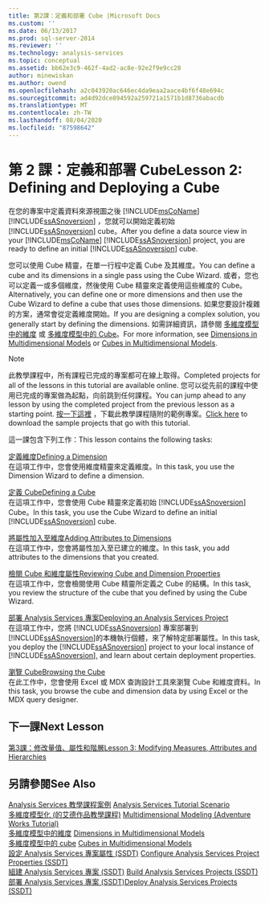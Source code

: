 ```yaml
---
title: 第2課：定義和部署 Cube |Microsoft Docs
ms.custom: ''
ms.date: 06/13/2017
ms.prod: sql-server-2014
ms.reviewer: ''
ms.technology: analysis-services
ms.topic: conceptual
ms.assetid: bb62e3c9-462f-4ad2-ac8e-92e2f9e9cc28
author: minewiskan
ms.author: owend
ms.openlocfilehash: a2c043920ac646ec4da9eaa2aace4bf6f48e694c
ms.sourcegitcommit: ad4d92dce894592a259721a1571b1d8736abacdb
ms.translationtype: MT
ms.contentlocale: zh-TW
ms.lasthandoff: 08/04/2020
ms.locfileid: "87598642"
---
```

# <a name="lesson-2-defining-and-deploying-a-cube"></a><span data-ttu-id="db75f-102">第 2 課：定義和部署 Cube</span><span class="sxs-lookup"><span data-stu-id="db75f-102">Lesson 2: Defining and Deploying a Cube</span></span>
  <span data-ttu-id="db75f-103">在您的專案中定義資料來源視圖之後 [!INCLUDE[msCoName](../includes/msconame-md.md)] [!INCLUDE[ssASnoversion](../includes/ssasnoversion-md.md)] ，您就可以開始定義初始 [!INCLUDE[ssASnoversion](../includes/ssasnoversion-md.md)] cube。</span><span class="sxs-lookup"><span data-stu-id="db75f-103">After you define a data source view in your [!INCLUDE[msCoName](../includes/msconame-md.md)] [!INCLUDE[ssASnoversion](../includes/ssasnoversion-md.md)] project, you are ready to define an initial [!INCLUDE[ssASnoversion](../includes/ssasnoversion-md.md)] cube.</span></span>  
  
 <span data-ttu-id="db75f-104">您可以使用 Cube 精靈，在單一行程中定義 Cube 及其維度。</span><span class="sxs-lookup"><span data-stu-id="db75f-104">You can define a cube and its dimensions in a single pass using the Cube Wizard.</span></span> <span data-ttu-id="db75f-105">或者，您也可以定義一或多個維度，然後使用 Cube 精靈來定義使用這些維度的 Cube。</span><span class="sxs-lookup"><span data-stu-id="db75f-105">Alternatively, you can define one or more dimensions and then use the Cube Wizard to define a cube that uses those dimensions.</span></span> <span data-ttu-id="db75f-106">如果您要設計複雜的方案，通常會從定義維度開始。</span><span class="sxs-lookup"><span data-stu-id="db75f-106">If you are designing a complex solution, you generally start by defining the dimensions.</span></span> <span data-ttu-id="db75f-107">如需詳細資訊，請參閱 [多維度模型中的維度](multidimensional-models/dimensions-in-multidimensional-models.md) 或 [多維度模型中的 Cube](multidimensional-models/cubes-in-multidimensional-models.md)。</span><span class="sxs-lookup"><span data-stu-id="db75f-107">For more information, see [Dimensions in Multidimensional Models](multidimensional-models/dimensions-in-multidimensional-models.md) or [Cubes in Multidimensional Models](multidimensional-models/cubes-in-multidimensional-models.md).</span></span>  
  
> [!NOTE]  
>  <span data-ttu-id="db75f-108">此教學課程中，所有課程已完成的專案都可在線上取得。</span><span class="sxs-lookup"><span data-stu-id="db75f-108">Completed projects for all of the lessons in this tutorial are available online.</span></span> <span data-ttu-id="db75f-109">您可以從先前的課程中使用已完成的專案做為起點，向前跳到任何課程。</span><span class="sxs-lookup"><span data-stu-id="db75f-109">You can jump ahead to any lesson by using the completed project from the previous lesson as a starting point.</span></span> <span data-ttu-id="db75f-110">[按一下這裡](https://go.microsoft.com/fwlink/?LinkID=221866) ，下載此教學課程隨附的範例專案。</span><span class="sxs-lookup"><span data-stu-id="db75f-110">[Click here](https://go.microsoft.com/fwlink/?LinkID=221866) to download the sample projects that go with this tutorial.</span></span>  
  
 <span data-ttu-id="db75f-111">這一課包含下列工作：</span><span class="sxs-lookup"><span data-stu-id="db75f-111">This lesson contains the following tasks:</span></span>  
  
 [<span data-ttu-id="db75f-112">定義維度</span><span class="sxs-lookup"><span data-stu-id="db75f-112">Defining a Dimension</span></span>](lesson-2-1-defining-a-dimension.md)  
 <span data-ttu-id="db75f-113">在這項工作中，您會使用維度精靈來定義維度。</span><span class="sxs-lookup"><span data-stu-id="db75f-113">In this task, you use the Dimension Wizard to define a dimension.</span></span>  
  
 [<span data-ttu-id="db75f-114">定義 Cube</span><span class="sxs-lookup"><span data-stu-id="db75f-114">Defining a Cube</span></span>](lesson-2-2-defining-a-cube.md)  
 <span data-ttu-id="db75f-115">在這項工作中，您會使用 Cube 精靈來定義初始 [!INCLUDE[ssASnoversion](../includes/ssasnoversion-md.md)] Cube。</span><span class="sxs-lookup"><span data-stu-id="db75f-115">In this task, you use the Cube Wizard to define an initial [!INCLUDE[ssASnoversion](../includes/ssasnoversion-md.md)] cube.</span></span>  
  
 [<span data-ttu-id="db75f-116">將屬性加入至維度</span><span class="sxs-lookup"><span data-stu-id="db75f-116">Adding Attributes to Dimensions</span></span>](lesson-2-3-adding-attributes-to-dimensions.md)  
 <span data-ttu-id="db75f-117">在這項工作中，您會將屬性加入至已建立的維度。</span><span class="sxs-lookup"><span data-stu-id="db75f-117">In this task, you add attributes to the dimensions that you created.</span></span>  
  
 [<span data-ttu-id="db75f-118">檢閱 Cube 和維度屬性</span><span class="sxs-lookup"><span data-stu-id="db75f-118">Reviewing Cube and Dimension Properties</span></span>](lesson-2-4-reviewing-cube-and-dimension-properties.md)  
 <span data-ttu-id="db75f-119">在這項工作中，您會檢閱使用 Cube 精靈所定義之 Cube 的結構。</span><span class="sxs-lookup"><span data-stu-id="db75f-119">In this task, you review the structure of the cube that you defined by using the Cube Wizard.</span></span>  
  
 [<span data-ttu-id="db75f-120">部署 Analysis Services 專案</span><span class="sxs-lookup"><span data-stu-id="db75f-120">Deploying an Analysis Services Project</span></span>](lesson-2-5-deploying-an-analysis-services-project.md)  
 <span data-ttu-id="db75f-121">在這項工作中，您將 [!INCLUDE[ssASnoversion](../includes/ssasnoversion-md.md)] 專案部署到 [!INCLUDE[ssASnoversion](../includes/ssasnoversion-md.md)]的本機執行個體，來了解特定部署屬性。</span><span class="sxs-lookup"><span data-stu-id="db75f-121">In this task, you deploy the [!INCLUDE[ssASnoversion](../includes/ssasnoversion-md.md)] project to your local instance of [!INCLUDE[ssASnoversion](../includes/ssasnoversion-md.md)], and learn about certain deployment properties.</span></span>  
  
 [<span data-ttu-id="db75f-122">瀏覽 Cube</span><span class="sxs-lookup"><span data-stu-id="db75f-122">Browsing the Cube</span></span>](lesson-2-6-browsing-the-cube.md)  
 <span data-ttu-id="db75f-123">在此工作中，您會使用 Excel 或 MDX 查詢設計工具來瀏覽 Cube 和維度資料。</span><span class="sxs-lookup"><span data-stu-id="db75f-123">In this task, you browse the cube and dimension data by using Excel or the MDX query designer.</span></span>  
  
## <a name="next-lesson"></a><span data-ttu-id="db75f-124">下一課</span><span class="sxs-lookup"><span data-stu-id="db75f-124">Next Lesson</span></span>  
 [<span data-ttu-id="db75f-125">第3課：修改量值、屬性和階層</span><span class="sxs-lookup"><span data-stu-id="db75f-125">Lesson 3: Modifying Measures, Attributes and Hierarchies</span></span>](lesson-3-modifying-measures-attributes-and-hierarchies.md)  
  
## <a name="see-also"></a><span data-ttu-id="db75f-126">另請參閱</span><span class="sxs-lookup"><span data-stu-id="db75f-126">See Also</span></span>  
 <span data-ttu-id="db75f-127">[Analysis Services 教學課程案例](analysis-services-tutorial-scenario.md) </span><span class="sxs-lookup"><span data-stu-id="db75f-127">[Analysis Services Tutorial Scenario](analysis-services-tutorial-scenario.md) </span></span>  
 <span data-ttu-id="db75f-128">[多維度模型化 &#40;的艾德作品教學課程&#41;](multidimensional-modeling-adventure-works-tutorial.md) </span><span class="sxs-lookup"><span data-stu-id="db75f-128">[Multidimensional Modeling &#40;Adventure Works Tutorial&#41;](multidimensional-modeling-adventure-works-tutorial.md) </span></span>  
 <span data-ttu-id="db75f-129">[多維度模型中的維度](multidimensional-models/dimensions-in-multidimensional-models.md) </span><span class="sxs-lookup"><span data-stu-id="db75f-129">[Dimensions in Multidimensional Models](multidimensional-models/dimensions-in-multidimensional-models.md) </span></span>  
 <span data-ttu-id="db75f-130">[多維度模型中的 cube](multidimensional-models/cubes-in-multidimensional-models.md) </span><span class="sxs-lookup"><span data-stu-id="db75f-130">[Cubes in Multidimensional Models](multidimensional-models/cubes-in-multidimensional-models.md) </span></span>  
 <span data-ttu-id="db75f-131">[設定 Analysis Services 專案屬性 &#40;SSDT&#41;](multidimensional-models/configure-analysis-services-project-properties-ssdt.md) </span><span class="sxs-lookup"><span data-stu-id="db75f-131">[Configure Analysis Services Project Properties &#40;SSDT&#41;](multidimensional-models/configure-analysis-services-project-properties-ssdt.md) </span></span>  
 <span data-ttu-id="db75f-132">[組建 Analysis Services 專案 &#40;SSDT&#41;](multidimensional-models/build-analysis-services-projects-ssdt.md) </span><span class="sxs-lookup"><span data-stu-id="db75f-132">[Build Analysis Services Projects &#40;SSDT&#41;](multidimensional-models/build-analysis-services-projects-ssdt.md) </span></span>  
 [<span data-ttu-id="db75f-133">部署 Analysis Services 專案 &#40;SSDT&#41;</span><span class="sxs-lookup"><span data-stu-id="db75f-133">Deploy Analysis Services Projects &#40;SSDT&#41;</span></span>](multidimensional-models/deploy-analysis-services-projects-ssdt.md)  
  
  
